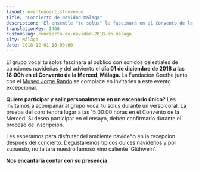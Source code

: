 ```yaml
---
layout: eventonoartistnovenue
title: "Concierto de Navidad Málaga"
description: 'El ensemble "tu solus" le fascinará en el Convento de la Merced con sus canciones celestiales de Adviento y Navidad.'
translationKey: 1466
customSlug: concierto-de-navidad-2018-en-malaga
city: Málaga
date: 2018-12-01 18:00:00
---
```


El grupo vocal tu solos fascinará al público con sonidos celestiales de canciones navideñas y del adviento el <strong>día 01 de diciembre de 2018 a las 18:00h en el Convento de la Merced, Málaga. </strong>La Fundación Goethe junto con el <a href="https://www.museojorgerando.org/" target="_blank" rel="nofollow noopener noreferrer" rel="noopener noreferrer">Museo Jorge Rando</a> se complace en invitarles a este evento excepcional.

<strong>Quiere participar y salir personalmente en un escenario único?</strong> Les invitamos a acompañar al grupo vocal tu solus durante un verso coral. La prueba del coro tendrá lugar a las 15:00:00 horas en el Convento de la Merced. Si desea participar en el ensayo, deben confirmarlo durante el proceso de inscripción.

Les esperamos para disfrutar del ambiente navideño en la recepcion después del concierto. Degustaremos típicos dulces navideños y por supuesto, no faltará nuestro famoso vino caliente 'Glühwein'.

<strong>Nos encantaría contar con su presencia.</strong>
